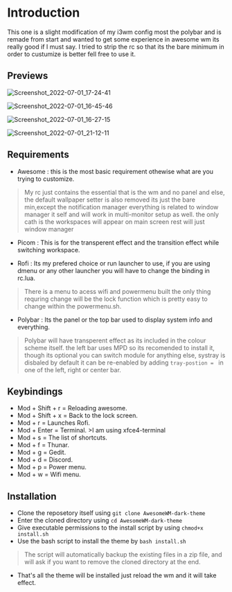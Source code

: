 # Introduction 
This one is a slight modification of my i3wm config most the polybar and is remade from start and wanted to get some experience in awesome wm its really good if I must say. I tried to strip the rc so that its the bare minimum in order to custumize is better fell free to use it.

## Previews 
![Screenshot_2022-07-01_17-24-41](https://user-images.githubusercontent.com/35838069/176925146-2a95c6fa-67f5-49d7-bc6b-077d428b268f.png)

![Screenshot_2022-07-01_16-45-46](https://user-images.githubusercontent.com/35838069/176925176-b804f5b7-3c4b-45e3-b1e2-3bd455302047.png)

![Screenshot_2022-07-01_16-27-15](https://user-images.githubusercontent.com/35838069/176926322-84a1a186-a085-44a4-b898-e6dc6388aed1.png)

![Screenshot_2022-07-01_21-12-11](https://user-images.githubusercontent.com/35838069/176927010-ca22dd30-bfac-49e6-8707-208fee5573b5.png)

## Requirements
* Awesome : this is the most basic requirement othewise what are you trying to customize.
> My rc just contains the essential that is the wm and no panel and else, the default wallpaper setter is also removed its just the bare min,except the notification manager everything is related to window manager it self and will work in multi-monitor setup as well. the only cath is the workspaces will appear on main screen rest will just window manager
* Picom : This is for the transperent effect and the transition effect while switching workspace.

* Rofi : Its my prefered choice or run launcher to use, if you are using dmenu or any other launcher you will have to change the binding in rc.lua.
> There is a menu to acess wifi and powermenu built the only thing requring change will be the lock function which is pretty easy to change within the powermenu.sh. 
* Polybar : Its the panel or the top bar used to display system info and everything.
> Polybar will have transperent effect as its included in the colour scheme itself. the left bar uses MPD so its recomended to install it, though its optional you can switch module for anything else, systray is disbaled by default it can be re-enabled by adding `tray-postion = ` in one of the left, right or center bar.

## Keybindings

- Mod + Shift + r   = Reloading awesome.
- Mod + Shift + x   = Back to the lock screen.
- Mod + r           = Launches Rofi.
- Mod + Enter       = Terminal. >I am using xfce4-terminal 
- Mod + s           = The list of shortcuts.
- Mod + f           = Thunar.
- Mod + g           = Gedit.
- Mod + d           = Discord.
- Mod + p           = Power menu.  
- Mod + w           = Wifi menu.

## Installation
* Clone the reposetory itself using `git clone AwesomeWM-dark-theme`
* Enter the cloned directory using `cd AwesomeWM-dark-theme`
* Give executable permissions to the install script by using `chmod+x install.sh`
* Use the bash script to install the theme by `bash install.sh`
> The script will automatically backup the existing files in a zip file, and will ask if you want to remove the cloned directory at the end.
* That's all the theme will be installed just reload the wm and it will take effect. 
